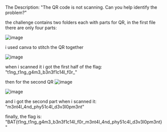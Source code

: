 The Description: "The QR code is not scanning. Can you help identify the problem?"

the challenge contains two folders each with parts for QR, in the first file there are only four parts:

![image](https://github.com/user-attachments/assets/f5614099-3ee3-4f3b-9b7c-857cf355f692)

i used canva to stitch the QR together

![image](https://github.com/user-attachments/assets/0eb5a86e-42b3-4a66-895a-396b82913d82)

when i scanned it i got the first half of the flag:
"t1ng_t1ng_g4m3_b3n3f1c14l_f0r_"

then for the second QR
![image](https://github.com/user-attachments/assets/007833cf-fedd-4e72-83ca-e819cae28fc3)

![image](https://github.com/user-attachments/assets/afb02834-5cbf-4a3a-ad3c-9e1755d13cc0)

and i got the second part when i scanned it: 
"m3nt4l_4nd_phy51c4l_d3v3l0pm3nt"


finally, the flag is: "BAT{t1ng_t1ng_g4m3_b3n3f1c14l_f0r_m3nt4l_4nd_phy51c4l_d3v3l0pm3nt}"
